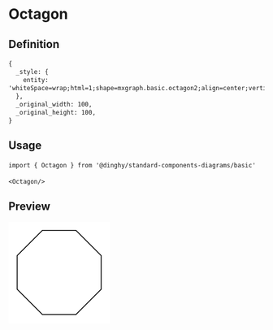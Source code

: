 # Octagon

## Definition

```
{
  _style: { 
    entity: 'whiteSpace=wrap;html=1;shape=mxgraph.basic.octagon2;align=center;verticalAlign=middle;dx=15;',
  },
  _original_width: 100,
  _original_height: 100,
}
```

## Usage

```
import { Octagon } from '@dinghy/standard-components-diagrams/basic'

<Octagon/>
```

## Preview

<img src="./octagon.png" width="200"/>
